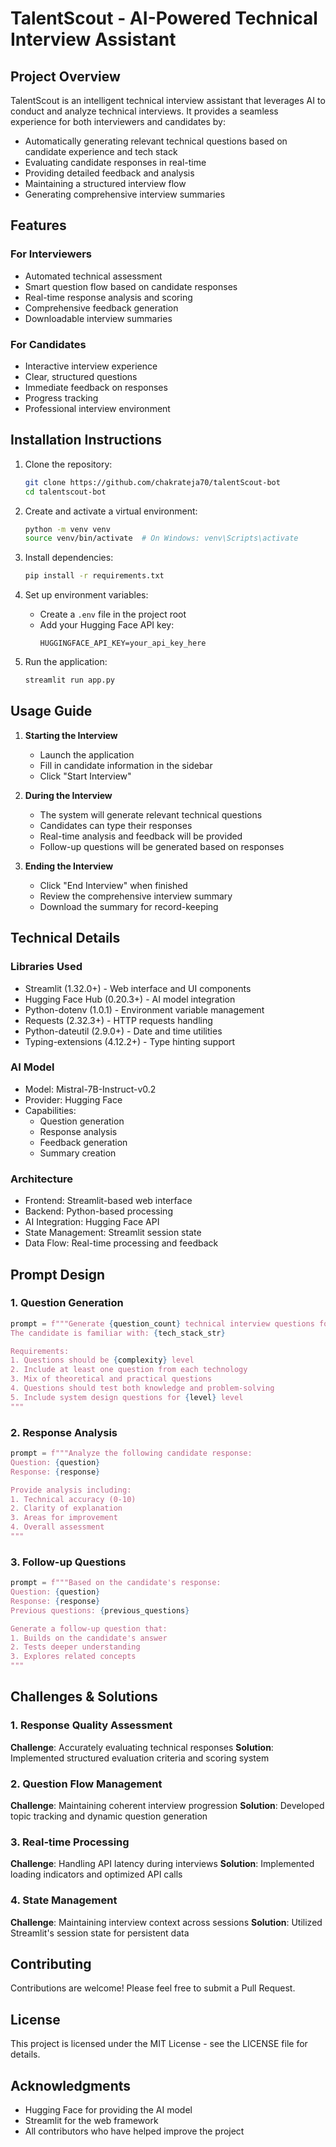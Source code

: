 # TalentScout - AI-Powered Technical Interview Assistant

## Project Overview

TalentScout is an intelligent technical interview assistant that leverages AI to conduct and analyze technical interviews. It provides a seamless experience for both interviewers and candidates by:

- Automatically generating relevant technical questions based on candidate experience and tech stack
- Evaluating candidate responses in real-time
- Providing detailed feedback and analysis
- Maintaining a structured interview flow
- Generating comprehensive interview summaries

## Features

### For Interviewers
- Automated technical assessment
- Smart question flow based on candidate responses
- Real-time response analysis and scoring
- Comprehensive feedback generation
- Downloadable interview summaries

### For Candidates
- Interactive interview experience
- Clear, structured questions
- Immediate feedback on responses
- Progress tracking
- Professional interview environment

## Installation Instructions

1. Clone the repository:
   ```bash
   git clone https://github.com/chakrateja70/talentScout-bot
   cd talentscout-bot
   ```

2. Create and activate a virtual environment:
   ```bash
   python -m venv venv
   source venv/bin/activate  # On Windows: venv\Scripts\activate
   ```

3. Install dependencies:
   ```bash
   pip install -r requirements.txt
   ```

4. Set up environment variables:
   - Create a `.env` file in the project root
   - Add your Hugging Face API key:
     ```
     HUGGINGFACE_API_KEY=your_api_key_here
     ```

5. Run the application:
   ```bash
   streamlit run app.py
   ```

## Usage Guide

1. **Starting the Interview**
   - Launch the application
   - Fill in candidate information in the sidebar
   - Click "Start Interview"

2. **During the Interview**
   - The system will generate relevant technical questions
   - Candidates can type their responses
   - Real-time analysis and feedback will be provided
   - Follow-up questions will be generated based on responses

3. **Ending the Interview**
   - Click "End Interview" when finished
   - Review the comprehensive interview summary
   - Download the summary for record-keeping

## Technical Details

### Libraries Used
- Streamlit (1.32.0+) - Web interface and UI components
- Hugging Face Hub (0.20.3+) - AI model integration
- Python-dotenv (1.0.1) - Environment variable management
- Requests (2.32.3+) - HTTP requests handling
- Python-dateutil (2.9.0+) - Date and time utilities
- Typing-extensions (4.12.2+) - Type hinting support

### AI Model
- Model: Mistral-7B-Instruct-v0.2
- Provider: Hugging Face
- Capabilities:
  - Question generation
  - Response analysis
  - Feedback generation
  - Summary creation

### Architecture
- Frontend: Streamlit-based web interface
- Backend: Python-based processing
- AI Integration: Hugging Face API
- State Management: Streamlit session state
- Data Flow: Real-time processing and feedback

## Prompt Design

### 1. Question Generation
```python
prompt = f"""Generate {question_count} technical interview questions for a {level} developer with {experience} years of experience.
The candidate is familiar with: {tech_stack_str}

Requirements:
1. Questions should be {complexity} level
2. Include at least one question from each technology
3. Mix of theoretical and practical questions
4. Questions should test both knowledge and problem-solving
5. Include system design questions for {level} level
"""
```

### 2. Response Analysis
```python
prompt = f"""Analyze the following candidate response:
Question: {question}
Response: {response}

Provide analysis including:
1. Technical accuracy (0-10)
2. Clarity of explanation
3. Areas for improvement
4. Overall assessment
"""
```

### 3. Follow-up Questions
```python
prompt = f"""Based on the candidate's response:
Question: {question}
Response: {response}
Previous questions: {previous_questions}

Generate a follow-up question that:
1. Builds on the candidate's answer
2. Tests deeper understanding
3. Explores related concepts
"""
```

## Challenges & Solutions

### 1. Response Quality Assessment
**Challenge**: Accurately evaluating technical responses
**Solution**: Implemented structured evaluation criteria and scoring system

### 2. Question Flow Management
**Challenge**: Maintaining coherent interview progression
**Solution**: Developed topic tracking and dynamic question generation

### 3. Real-time Processing
**Challenge**: Handling API latency during interviews
**Solution**: Implemented loading indicators and optimized API calls

### 4. State Management
**Challenge**: Maintaining interview context across sessions
**Solution**: Utilized Streamlit's session state for persistent data

## Contributing

Contributions are welcome! Please feel free to submit a Pull Request.

## License

This project is licensed under the MIT License - see the LICENSE file for details.

## Acknowledgments

- Hugging Face for providing the AI model
- Streamlit for the web framework
- All contributors who have helped improve the project
